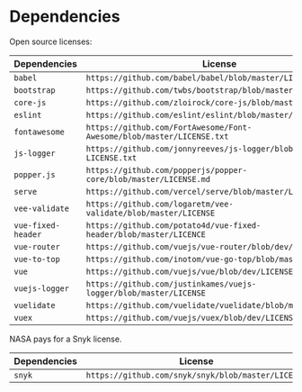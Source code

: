 # Dependencies

Open source licenses:

| Dependencies       | License                                                                |
| ------------------ | ---------------------------------------------------------------------- |
| `babel`            | `https://github.com/babel/babel/blob/master/LICENSE`                   |
| `bootstrap`        | `https://github.com/twbs/bootstrap/blob/master/LICENSE`                |
| `core-js`          | `https://github.com/zloirock/core-js/blob/master/LICENSE`              |
| `eslint`           | `https://github.com/eslint/eslint/blob/master/LICENSE`                 |
| `fontawesome`      | `https://github.com/FortAwesome/Font-Awesome/blob/master/LICENSE.txt`  |               |
| `js-logger`        | `https://github.com/jonnyreeves/js-logger/blob/master/MIT-LICENSE.txt` |
| `popper.js`        | `https://github.com/popperjs/popper-core/blob/master/LICENSE.md`       |
| `serve`            | `https://github.com/vercel/serve/blob/master/LICENSE`                  |
| `vee-validate`     | `https://github.com/logaretm/vee-validate/blob/master/LICENSE`         |
| `vue-fixed-header` | `https://github.com/potato4d/vue-fixed-header/blob/master/LICENCE`     |
| `vue-router`       | `https://github.com/vuejs/vue-router/blob/dev/LICENSE`                 |
| `vue-to-top`       | `https://github.com/inotom/vue-go-top/blob/master/LICENSE`             |
| `vue`              | `https://github.com/vuejs/vue/blob/dev/LICENSE`                        |
| `vuejs-logger`     | `https://github.com/justinkames/vuejs-logger/blob/master/LICENSE`      |
| `vuelidate`        | `https://github.com/vuelidate/vuelidate/blob/master/LICENSE`           |
| `vuex`             | `https://github.com/vuejs/vuex/blob/dev/LICENSE`                       |

NASA pays for a Snyk license.

| Dependencies | License                                            |
| ------------ | -------------------------------------------------- |
| `snyk`       | `https://github.com/snyk/snyk/blob/master/LICENSE` |
